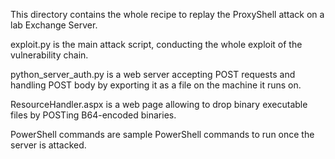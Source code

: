 This directory contains the whole recipe to replay the ProxyShell attack on a lab Exchange Server.


exploit.py is the main attack script, conducting the whole exploit of the vulnerability chain.


python_server_auth.py is a web server accepting POST requests and handling POST body by exporting it as a file on the machine it runs on.


ResourceHandler.aspx is a web page allowing to drop binary executable files by POSTing B64-encoded binaries.


PowerShell commands are sample PowerShell commands to run once the server is attacked.
